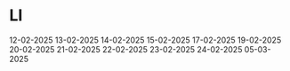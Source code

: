 # LI
12-02-2025
13-02-2025
14-02-2025
15-02-2025
17-02-2025
19-02-2025
20-02-2025
21-02-2025
22-02-2025
23-02-2025
24-02-2025
05-03-2025
